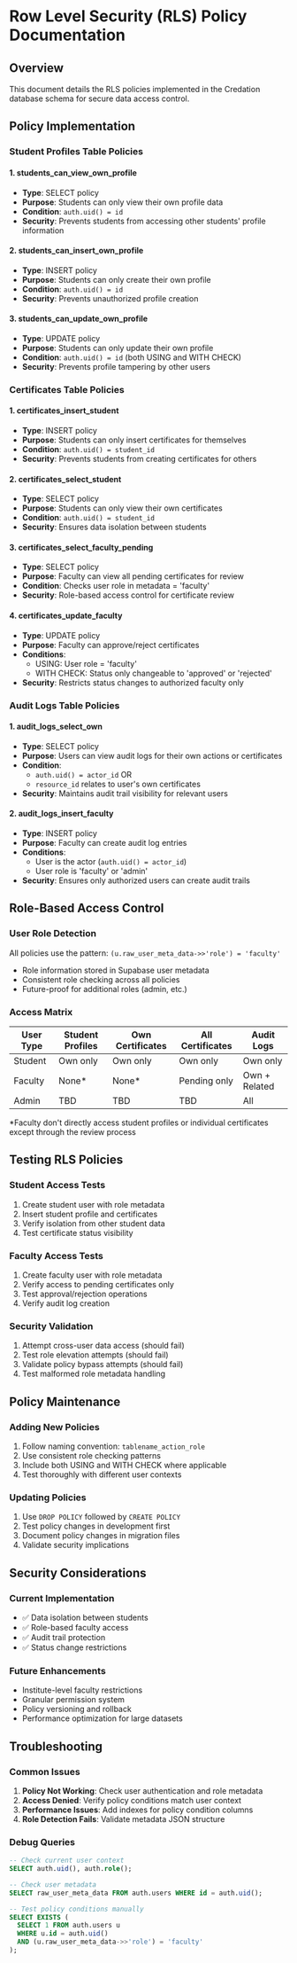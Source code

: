 # Row Level Security (RLS) Policy Documentation

## Overview
This document details the RLS policies implemented in the Credation database schema for secure data access control.

## Policy Implementation

### Student Profiles Table Policies

#### 1. students_can_view_own_profile
- **Type**: SELECT policy
- **Purpose**: Students can only view their own profile data
- **Condition**: `auth.uid() = id`
- **Security**: Prevents students from accessing other students' profile information

#### 2. students_can_insert_own_profile
- **Type**: INSERT policy  
- **Purpose**: Students can only create their own profile
- **Condition**: `auth.uid() = id`
- **Security**: Prevents unauthorized profile creation

#### 3. students_can_update_own_profile
- **Type**: UPDATE policy
- **Purpose**: Students can only update their own profile
- **Condition**: `auth.uid() = id` (both USING and WITH CHECK)
- **Security**: Prevents profile tampering by other users

### Certificates Table Policies

#### 1. certificates_insert_student
- **Type**: INSERT policy
- **Purpose**: Students can only insert certificates for themselves
- **Condition**: `auth.uid() = student_id`
- **Security**: Prevents students from creating certificates for others

#### 2. certificates_select_student
- **Type**: SELECT policy
- **Purpose**: Students can only view their own certificates
- **Condition**: `auth.uid() = student_id`
- **Security**: Ensures data isolation between students

#### 3. certificates_select_faculty_pending
- **Type**: SELECT policy
- **Purpose**: Faculty can view all pending certificates for review
- **Condition**: Checks user role in metadata = 'faculty'
- **Security**: Role-based access control for certificate review

#### 4. certificates_update_faculty
- **Type**: UPDATE policy
- **Purpose**: Faculty can approve/reject certificates
- **Conditions**: 
  - USING: User role = 'faculty'
  - WITH CHECK: Status only changeable to 'approved' or 'rejected'
- **Security**: Restricts status changes to authorized faculty only

### Audit Logs Table Policies

#### 1. audit_logs_select_own
- **Type**: SELECT policy
- **Purpose**: Users can view audit logs for their own actions or certificates
- **Condition**: 
  - `auth.uid() = actor_id` OR
  - `resource_id` relates to user's own certificates
- **Security**: Maintains audit trail visibility for relevant users

#### 2. audit_logs_insert_faculty
- **Type**: INSERT policy
- **Purpose**: Faculty can create audit log entries
- **Conditions**:
  - User is the actor (`auth.uid() = actor_id`)
  - User role is 'faculty' or 'admin'
- **Security**: Ensures only authorized users can create audit trails

## Role-Based Access Control

### User Role Detection
All policies use the pattern: `(u.raw_user_meta_data->>'role') = 'faculty'`
- Role information stored in Supabase user metadata
- Consistent role checking across all policies
- Future-proof for additional roles (admin, etc.)

### Access Matrix

| User Type | Student Profiles | Own Certificates | All Certificates | Audit Logs |
|-----------|------------------|------------------|------------------|------------|
| Student   | Own only         | Own only         | Own only         | Own only   |
| Faculty   | None*            | None*            | Pending only     | Own + Related |
| Admin     | TBD              | TBD              | TBD              | All        |

*Faculty don't directly access student profiles or individual certificates except through the review process

## Testing RLS Policies

### Student Access Tests
1. Create student user with role metadata
2. Insert student profile and certificates
3. Verify isolation from other student data
4. Test certificate status visibility

### Faculty Access Tests
1. Create faculty user with role metadata
2. Verify access to pending certificates only
3. Test approval/rejection operations
4. Verify audit log creation

### Security Validation
1. Attempt cross-user data access (should fail)
2. Test role elevation attempts (should fail)
3. Validate policy bypass attempts (should fail)
4. Test malformed role metadata handling

## Policy Maintenance

### Adding New Policies
1. Follow naming convention: `tablename_action_role`
2. Use consistent role checking patterns
3. Include both USING and WITH CHECK where applicable
4. Test thoroughly with different user contexts

### Updating Policies
1. Use `DROP POLICY` followed by `CREATE POLICY`
2. Test policy changes in development first
3. Document policy changes in migration files
4. Validate security implications

## Security Considerations

### Current Implementation
- ✅ Data isolation between students
- ✅ Role-based faculty access
- ✅ Audit trail protection
- ✅ Status change restrictions

### Future Enhancements
- Institute-level faculty restrictions
- Granular permission system
- Policy versioning and rollback
- Performance optimization for large datasets

## Troubleshooting

### Common Issues
1. **Policy Not Working**: Check user authentication and role metadata
2. **Access Denied**: Verify policy conditions match user context
3. **Performance Issues**: Add indexes for policy condition columns
4. **Role Detection Fails**: Validate metadata JSON structure

### Debug Queries
```sql
-- Check current user context
SELECT auth.uid(), auth.role();

-- Check user metadata
SELECT raw_user_meta_data FROM auth.users WHERE id = auth.uid();

-- Test policy conditions manually
SELECT EXISTS (
  SELECT 1 FROM auth.users u 
  WHERE u.id = auth.uid() 
  AND (u.raw_user_meta_data->>'role') = 'faculty'
);
```